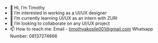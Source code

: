 - 👋 Hi, I’m Timothy
- 👀 I’m interested in working as a UI/UX designer
- 🌱 I’m currently learning UI/UX as an intern with ZURI
- 💞️ I’m looking to collaborate on any UI/UX project
- 📫 How to reach me: Email - timothyakosile001@gmail.com Whatsapp Number: 08137274666

<!---
timmykosh/timmykosh is a ✨ special ✨ repository because its `README.md` (this file) appears on your GitHub profile.
You can click the Preview link to take a look at your changes.
--->
